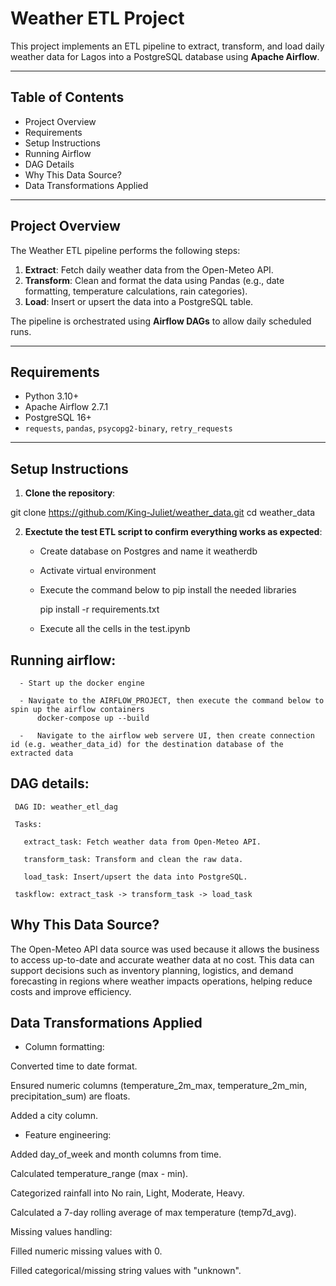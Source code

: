 # Weather ETL Project

This project implements an ETL pipeline to extract, transform, and load daily weather data for Lagos into a PostgreSQL database using **Apache Airflow**.

---

## Table of Contents

- Project Overview
- Requirements
- Setup Instructions
- Running Airflow
- DAG Details
- Why This Data Source?
- Data Transformations Applied

  
---

## Project Overview

The Weather ETL pipeline performs the following steps:

1. **Extract**: Fetch daily weather data from the Open-Meteo API.
2. **Transform**: Clean and format the data using Pandas (e.g., date formatting, temperature calculations, rain categories).
3. **Load**: Insert or upsert the data into a PostgreSQL table.

The pipeline is orchestrated using **Airflow DAGs** to allow daily scheduled runs.

---

## Requirements

- Python 3.10+
- Apache Airflow 2.7.1
- PostgreSQL 16+
- `requests`, `pandas`, `psycopg2-binary`, `retry_requests`

---

## Setup Instructions

1. **Clone the repository**:

git clone https://github.com/King-Juliet/weather_data.git
cd weather_data

2. **Exectute the test ETL script to confirm everything works as expected**:
   
   - Create database on Postgres and name it weatherdb
     
   - Activate virtual environment
     
   - Execute the command below to pip install the needed libraries

     pip install -r requirements.txt

   - Execute all the cells in the test.ipynb
  
  
  ## Running airflow:
      - Start up the docker engine
          
      - Navigate to the AIRFLOW_PROJECT, then execute the command below to spin up the airflow containers
          docker-compose up --build
          
      -   Navigate to the airflow web servere UI, then create connection id (e.g. weather_data_id) for the destination database of the extracted data
          
## DAG details:

     DAG ID: weather_etl_dag

     Tasks:

       extract_task: Fetch weather data from Open-Meteo API.

       transform_task: Transform and clean the raw data.

       load_task: Insert/upsert the data into PostgreSQL.

     taskflow: extract_task -> transform_task -> load_task


## Why This Data Source?
The Open-Meteo API data source was used because it allows the business to access up-to-date and accurate weather data at no cost. This data can support decisions such as inventory planning, logistics, and demand forecasting in regions where weather impacts operations, helping reduce costs and improve efficiency.

## Data Transformations Applied
- Column formatting:

Converted time to date format.

Ensured numeric columns (temperature_2m_max, temperature_2m_min, precipitation_sum) are floats.

Added a city column.

- Feature engineering:

Added day_of_week and month columns from time.

Calculated temperature_range (max - min).

Categorized rainfall into No rain, Light, Moderate, Heavy.

Calculated a 7-day rolling average of max temperature (temp7d_avg).

Missing values handling:

Filled numeric missing values with 0.

Filled categorical/missing string values with "unknown".

